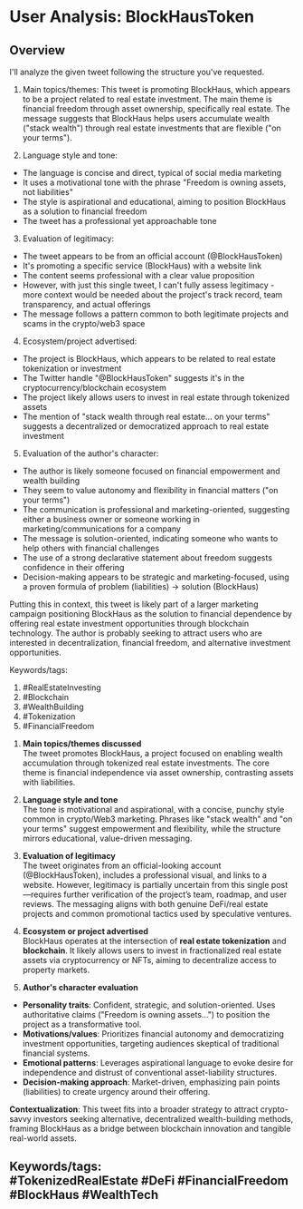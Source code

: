 # User Analysis: BlockHausToken

## Overview

<think>
I'll analyze the given tweet following the structure you've requested.

1. Main topics/themes:
This tweet is promoting BlockHaus, which appears to be a project related to real estate investment. The main theme is financial freedom through asset ownership, specifically real estate. The message suggests that BlockHaus helps users accumulate wealth ("stack wealth") through real estate investments that are flexible ("on your terms").

2. Language style and tone:
- The language is concise and direct, typical of social media marketing
- It uses a motivational tone with the phrase "Freedom is owning assets, not liabilities"
- The style is aspirational and educational, aiming to position BlockHaus as a solution to financial freedom
- The tweet has a professional yet approachable tone

3. Evaluation of legitimacy:
- The tweet appears to be from an official account (@BlockHausToken)
- It's promoting a specific service (BlockHaus) with a website link
- The content seems professional with a clear value proposition
- However, with just this single tweet, I can't fully assess legitimacy - more context would be needed about the project's track record, team transparency, and actual offerings
- The message follows a pattern common to both legitimate projects and scams in the crypto/web3 space

4. Ecosystem/project advertised:
- The project is BlockHaus, which appears to be related to real estate tokenization or investment
- The Twitter handle "@BlockHausToken" suggests it's in the cryptocurrency/blockchain ecosystem
- The project likely allows users to invest in real estate through tokenized assets
- The mention of "stack wealth through real estate... on your terms" suggests a decentralized or democratized approach to real estate investment

5. Evaluation of the author's character:
- The author is likely someone focused on financial empowerment and wealth building
- They seem to value autonomy and flexibility in financial matters ("on your terms")
- The communication is professional and marketing-oriented, suggesting either a business owner or someone working in marketing/communications for a company
- The message is solution-oriented, indicating someone who wants to help others with financial challenges
- The use of a strong declarative statement about freedom suggests confidence in their offering
- Decision-making appears to be strategic and marketing-focused, using a proven formula of problem (liabilities) → solution (BlockHaus)

Putting this in context, this tweet is likely part of a larger marketing campaign positioning BlockHaus as the solution to financial dependence by offering real estate investment opportunities through blockchain technology. The author is probably seeking to attract users who are interested in decentralization, financial freedom, and alternative investment opportunities.

Keywords/tags:
1. #RealEstateInvesting
2. #Blockchain
3. #WealthBuilding
4. #Tokenization
5. #FinancialFreedom
</think>

1. **Main topics/themes discussed**  
The tweet promotes BlockHaus, a project focused on enabling wealth accumulation through tokenized real estate investments. The core theme is financial independence via asset ownership, contrasting assets with liabilities.

2. **Language style and tone**  
The tone is motivational and aspirational, with a concise, punchy style common in crypto/Web3 marketing. Phrases like "stack wealth" and "on your terms" suggest empowerment and flexibility, while the structure mirrors educational, value-driven messaging.

3. **Evaluation of legitimacy**  
The tweet originates from an official-looking account (@BlockHausToken), includes a professional visual, and links to a website. However, legitimacy is partially uncertain from this single post—requires further verification of the project’s team, roadmap, and user reviews. The messaging aligns with both genuine DeFi/real estate projects and common promotional tactics used by speculative ventures.

4. **Ecosystem or project advertised**  
BlockHaus operates at the intersection of **real estate tokenization** and **blockchain**. It likely allows users to invest in fractionalized real estate assets via cryptocurrency or NFTs, aiming to decentralize access to property markets.

5. **Author's character evaluation**  
- **Personality traits**: Confident, strategic, and solution-oriented. Uses authoritative claims ("Freedom is owning assets...") to position the project as a transformative tool.  
- **Motivations/values**: Prioritizes financial autonomy and democratizing investment opportunities, targeting audiences skeptical of traditional financial systems.  
- **Emotional patterns**: Leverages aspirational language to evoke desire for independence and distrust of conventional asset-liability structures.  
- **Decision-making approach**: Market-driven, emphasizing pain points (liabilities) to create urgency around their offering.  

**Contextualization**: This tweet fits into a broader strategy to attract crypto-savvy investors seeking alternative, decentralized wealth-building methods, framing BlockHaus as a bridge between blockchain innovation and tangible real-world assets.

**Keywords/tags**:  
#TokenizedRealEstate #DeFi #FinancialFreedom #BlockHaus #WealthTech
---
